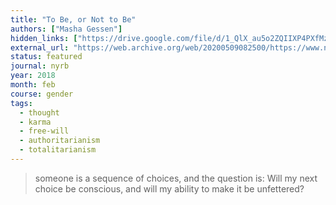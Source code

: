 ```yaml
---
title: "To Be, or Not to Be"
authors: ["Masha Gessen"]
hidden_links: ["https://drive.google.com/file/d/1_QlX_au5o2ZQIIXP4PXfMzM3YhoZd8r3"]
external_url: "https://web.archive.org/web/20200509082500/https://www.nybooks.com/articles/2018/02/08/to-be-or-not-to-be/"
status: featured
journal: nyrb
year: 2018
month: feb
course: gender
tags:
  - thought
  - karma
  - free-will
  - authoritarianism
  - totalitarianism
---
```


> someone is a sequence of choices, and the question is: Will my next choice be conscious, and will my ability to make it be unfettered?
